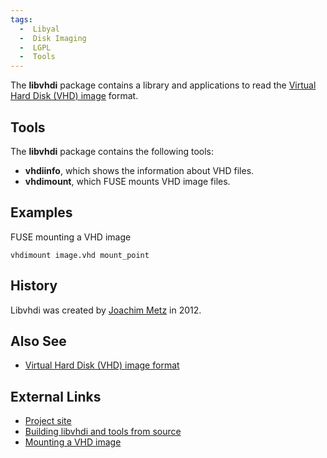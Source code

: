 ```yaml
---
tags:
  -  Libyal
  -  Disk Imaging
  -  LGPL
  -  Tools
---
```

The **libvhdi** package contains a library and applications to read the
[Virtual Hard Disk (VHD) image](virtual_hard_disk_(vhd).md)
format.

## Tools

The **libvhdi** package contains the following tools:

- **vhdiinfo**, which shows the information about VHD files.
- **vhdimount**, which FUSE mounts VHD image files.

## Examples

FUSE mounting a VHD image

    vhdimount image.vhd mount_point

## History

Libvhdi was created by [Joachim Metz](joachim_metz.md) in 2012.

## Also See

- [Virtual Hard Disk (VHD) image
  format](virtual_hard_disk_(vhd).md)

## External Links

- [Project site](https://github.com/libyal/libvhdi/)
- [Building libvhdi and tools from
  source](https://github.com/libyal/libvhdi/wiki/Building)
- [Mounting a VHD
  image](https://github.com/libyal/libvhdi/wiki/Mounting)


